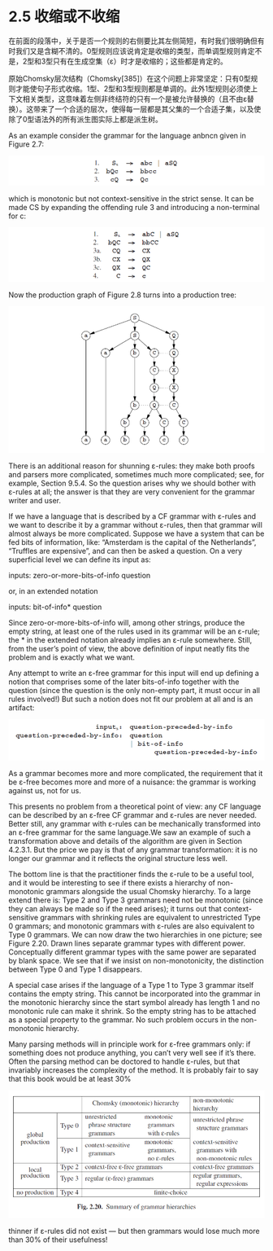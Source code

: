# 2.5 收缩或不收缩

在前面的段落中，关于是否一个规则的右侧要比其左侧简短，有时我们很明确但有时我们又是含糊不清的。0型规则应该说肯定是收缩的类型，而单调型规则肯定不是，2型和3型只有在生成空集（ε）时才是收缩的；这些都是肯定的。

原始Chomsky层次结构（Chomsky[385]）在这个问题上非常坚定：只有0型规则才能使句子形式收缩。1型、2型和3型规则都是单调的。此外1型规则必须使上下文相关类型，这意味着左侧非终结符的只有一个是被允许替换的（且不由ε替换）。这带来了一个合适的层次，使得每一层都是其父集的一个合适子集，以及使除了0型语法外的所有派生图实际上都是派生树。

As an example consider the grammar for the language anbncn given in Figure 2.7:

![图1](../../img/2.5_1.png)

which is monotonic but not context-sensitive in the strict sense. It can be made CS by expanding the offending rule 3 and introducing a non-terminal for c:

![图2](../../img/2.5_2.png)

Now the production graph of Figure 2.8 turns into a production tree:

![图3](../../img/2.5_3.png)

There is an additional reason for shunning ε-rules: they make both proofs and parsers more complicated, sometimes much more complicated; see, for example, Section 9.5.4. So the question arises why we should bother with ε-rules at all; the answer is that they are very convenient for the grammar writer and user.

If we have a language that is described by a CF grammar with ε-rules and we want to describe it by a grammar without ε-rules, then that grammar will almost always be more complicated. Suppose we have a system that can be fed bits of information, like: “Amsterdam is the capital of the Netherlands”, “Truffles are expensive”, and can then be asked a question. On a very superficial level we can define its input as:

inputs: zero-or-more-bits-of-info question

or, in an extended notation

inputs: bit-of-info* question

Since zero-or-more-bits-of-info will, among other strings, produce the empty string, at least one of the rules used in its grammar will be an ε-rule; the * in the extended notation already implies an ε-rule somewhere. Still, from the user’s point of view, the above definition of input neatly fits the problem and is exactly what we want.

Any attempt to write an ε-free grammar for this input will end up defining a notion that comprises some of the later bits-of-info together with the question (since the question is the only non-empty part, it must occur in all rules involved!) But such a notion does not fit our problem at all and is an artifact:

![图4](../../img/2.5_4.png)

As a grammar becomes more and more complicated, the requirement that it be ε-free becomes more and more of a nuisance: the grammar is working against us, not for us.

This presents no problem from a theoretical point of view: any CF language can be described by an ε-free CF grammar and ε-rules are never needed. Better still, any grammar with ε-rules can be mechanically transformed into an ε-free grammar for the same language.We saw an example of such a transformation above and details of the algorithm are given in Section 4.2.3.1. But the price we pay is that of any grammar transformation: it is no longer our grammar and it reflects the original structure less well.

The bottom line is that the practitioner finds the ε-rule to be a useful tool, and it would be interesting to see if there exists a hierarchy of non-monotonic grammars alongside the usual Chomsky hierarchy. To a large extend there is: Type 2 and Type 3 grammars need not be monotonic (since they can always be made so if the need arises); it turns out that context-sensitive grammars with shrinking rules are equivalent to unrestricted Type 0 grammars; and monotonic grammars with ε-rules are also equivalent to Type 0 grammars. We can now draw the two hierarchies in one picture; see Figure 2.20. Drawn lines separate grammar types with different power. Conceptually different grammar types with the same power are separated by blank space. We see that if we insist on non-monotonicity, the distinction between Type 0 and Type 1 disappears.

A special case arises if the language of a Type 1 to Type 3 grammar itself contains the empty string. This cannot be incorporated into the grammar in the monotonic hierarchy since the start symbol already has length 1 and no monotonic rule can make it shrink. So the empty string has to be attached as a special property to the grammar. No such problem occurs in the non-monotonic hierarchy.

Many parsing methods will in principle work for ε-free grammars only: if something does not produce anything, you can’t very well see if it’s there. Often the parsing method can be doctored to handle ε-rules, but that invariably increases the complexity of the method. It is probably fair to say that this book would be at least 30%

![图5 Fig 2.20](../../img/2.5_5-Fig.2.20.png)

thinner if ε-rules did not exist — but then grammars would lose much more than 30% of their usefulness!